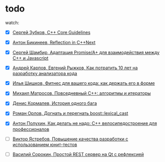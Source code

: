 # todo

watch:
- [x] [Сергей Зубков, C++ Core Guidelines](https://www.youtube.com/watch?v=DyLwdl_6vmU&index=1&list=PLZN9ZGiWZoZojYik8EdApUgPwa0YM3Yuz)
- [x] [Антон Бикинеев, Reflection in C++Next](https://www.youtube.com/watch?v=ihpfu0TV3Q8&index=2&list=PLZN9ZGiWZoZojYik8EdApUgPwa0YM3Yuz)
- [x] [Сергей Шамбир, Адаптация Promise/A+ для взаимодействия между C++ и Javascript](https://www.youtube.com/watch?v=x6DN6DrgSDc&index=4&list=PLZN9ZGiWZoZojYik8EdApUgPwa0YM3Yuz)
- [x] [Андрей Карпов, Евгений Рыжков, Как потратить 10 лет на разработку анализатора кода](https://www.youtube.com/watch?v=apEQiZuPX8o&index=6&list=PLZN9ZGiWZoZojYik8EdApUgPwa0YM3Yuz)
- [x] [Илья Шишков, Фитнес для вашего кода: как держать его в форме](https://www.youtube.com/watch?v=9WvGvlTrCmE&list=PLZN9ZGiWZoZojYik8EdApUgPwa0YM3Yuz&index=8)
- [x] [Михаил Матросов, Повседневный С++: алгоритмы и итераторы](https://www.youtube.com/watch?v=LuaNbkRPGRo&list=PLZN9ZGiWZoZojYik8EdApUgPwa0YM3Yuz&index=9)
- [x] [Денис Кормалев, История одного бага](https://www.youtube.com/watch?v=_cRgChvEYoE&list=PLZN9ZGiWZoZojYik8EdApUgPwa0YM3Yuz&index=11)
- [x] [Роман Орлов, Догнать и перегнать boost::lexical_cast](https://www.youtube.com/watch?v=WCJcY-YmlnM&list=PLZN9ZGiWZoZojYik8EdApUgPwa0YM3Yuz&index=12)
- [x] [Антон Полухин, Как делать не надо: C++ велосипедостроение для профессионалов](https://www.youtube.com/watch?v=rJWSSWYL83U&index=14&list=PLZN9ZGiWZoZojYik8EdApUgPwa0YM3Yuz&t=4s)
- [ ] [Виктор Ястребов, Повышение качества разработки c использованием юнит-тестов](https://www.youtube.com/watch?v=0kDgcvyAIsU&index=15&list=PLZN9ZGiWZoZojYik8EdApUgPwa0YM3Yuz)
- [ ] [Василий Сорокин, Простой REST сервер на Qt с рефлексией](https://www.youtube.com/watch?v=6kOG4fvVCwI&list=PLZN9ZGiWZoZojYik8EdApUgPwa0YM3Yuz&index=10)

